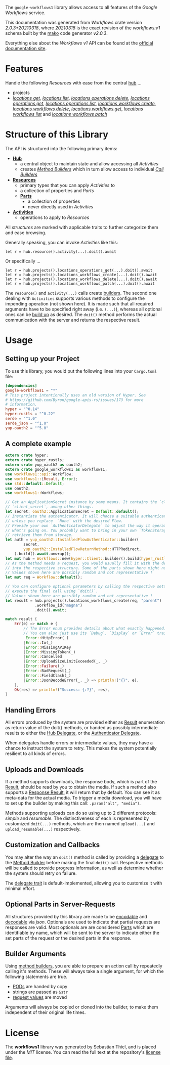 <!---
DO NOT EDIT !
This file was generated automatically from 'src/mako/api/README.md.mako'
DO NOT EDIT !
-->
The `google-workflows1` library allows access to all features of the *Google Workflows* service.

This documentation was generated from *Workflows* crate version *2.0.3+20210318*, where *20210318* is the exact revision of the *workflows:v1* schema built by the [mako](http://www.makotemplates.org/) code generator *v2.0.3*.

Everything else about the *Workflows* *v1* API can be found at the
[official documentation site](https://cloud.google.com/workflows).
# Features

Handle the following *Resources* with ease from the central [hub](https://docs.rs/google-workflows1/2.0.3+20210318/google_workflows1/Workflows) ... 

* projects
 * [*locations get*](https://docs.rs/google-workflows1/2.0.3+20210318/google_workflows1/api::ProjectLocationGetCall), [*locations list*](https://docs.rs/google-workflows1/2.0.3+20210318/google_workflows1/api::ProjectLocationListCall), [*locations operations delete*](https://docs.rs/google-workflows1/2.0.3+20210318/google_workflows1/api::ProjectLocationOperationDeleteCall), [*locations operations get*](https://docs.rs/google-workflows1/2.0.3+20210318/google_workflows1/api::ProjectLocationOperationGetCall), [*locations operations list*](https://docs.rs/google-workflows1/2.0.3+20210318/google_workflows1/api::ProjectLocationOperationListCall), [*locations workflows create*](https://docs.rs/google-workflows1/2.0.3+20210318/google_workflows1/api::ProjectLocationWorkflowCreateCall), [*locations workflows delete*](https://docs.rs/google-workflows1/2.0.3+20210318/google_workflows1/api::ProjectLocationWorkflowDeleteCall), [*locations workflows get*](https://docs.rs/google-workflows1/2.0.3+20210318/google_workflows1/api::ProjectLocationWorkflowGetCall), [*locations workflows list*](https://docs.rs/google-workflows1/2.0.3+20210318/google_workflows1/api::ProjectLocationWorkflowListCall) and [*locations workflows patch*](https://docs.rs/google-workflows1/2.0.3+20210318/google_workflows1/api::ProjectLocationWorkflowPatchCall)




# Structure of this Library

The API is structured into the following primary items:

* **[Hub](https://docs.rs/google-workflows1/2.0.3+20210318/google_workflows1/Workflows)**
    * a central object to maintain state and allow accessing all *Activities*
    * creates [*Method Builders*](https://docs.rs/google-workflows1/2.0.3+20210318/google_workflows1/client::MethodsBuilder) which in turn
      allow access to individual [*Call Builders*](https://docs.rs/google-workflows1/2.0.3+20210318/google_workflows1/client::CallBuilder)
* **[Resources](https://docs.rs/google-workflows1/2.0.3+20210318/google_workflows1/client::Resource)**
    * primary types that you can apply *Activities* to
    * a collection of properties and *Parts*
    * **[Parts](https://docs.rs/google-workflows1/2.0.3+20210318/google_workflows1/client::Part)**
        * a collection of properties
        * never directly used in *Activities*
* **[Activities](https://docs.rs/google-workflows1/2.0.3+20210318/google_workflows1/client::CallBuilder)**
    * operations to apply to *Resources*

All *structures* are marked with applicable traits to further categorize them and ease browsing.

Generally speaking, you can invoke *Activities* like this:

```Rust,ignore
let r = hub.resource().activity(...).doit().await
```

Or specifically ...

```ignore
let r = hub.projects().locations_operations_get(...).doit().await
let r = hub.projects().locations_workflows_create(...).doit().await
let r = hub.projects().locations_workflows_delete(...).doit().await
let r = hub.projects().locations_workflows_patch(...).doit().await
```

The `resource()` and `activity(...)` calls create [builders][builder-pattern]. The second one dealing with `Activities` 
supports various methods to configure the impending operation (not shown here). It is made such that all required arguments have to be 
specified right away (i.e. `(...)`), whereas all optional ones can be [build up][builder-pattern] as desired.
The `doit()` method performs the actual communication with the server and returns the respective result.

# Usage

## Setting up your Project

To use this library, you would put the following lines into your `Cargo.toml` file:

```toml
[dependencies]
google-workflows1 = "*"
# This project intentionally uses an old version of Hyper. See
# https://github.com/Byron/google-apis-rs/issues/173 for more
# information.
hyper = "^0.14"
hyper-rustls = "^0.22"
serde = "^1.0"
serde_json = "^1.0"
yup-oauth2 = "^5.0"
```

## A complete example

```Rust
extern crate hyper;
extern crate hyper_rustls;
extern crate yup_oauth2 as oauth2;
extern crate google_workflows1 as workflows1;
use workflows1::api::Workflow;
use workflows1::{Result, Error};
use std::default::Default;
use oauth2;
use workflows1::Workflows;

// Get an ApplicationSecret instance by some means. It contains the `client_id` and 
// `client_secret`, among other things.
let secret: oauth2::ApplicationSecret = Default::default();
// Instantiate the authenticator. It will choose a suitable authentication flow for you, 
// unless you replace  `None` with the desired Flow.
// Provide your own `AuthenticatorDelegate` to adjust the way it operates and get feedback about 
// what's going on. You probably want to bring in your own `TokenStorage` to persist tokens and
// retrieve them from storage.
let auth = yup_oauth2::InstalledFlowAuthenticator::builder(
        secret,
        yup_oauth2::InstalledFlowReturnMethod::HTTPRedirect,
    ).build().await.unwrap();
let mut hub = Workflows::new(hyper::Client::builder().build(hyper_rustls::HttpsConnector::with_native_roots()), auth);
// As the method needs a request, you would usually fill it with the desired information
// into the respective structure. Some of the parts shown here might not be applicable !
// Values shown here are possibly random and not representative !
let mut req = Workflow::default();

// You can configure optional parameters by calling the respective setters at will, and
// execute the final call using `doit()`.
// Values shown here are possibly random and not representative !
let result = hub.projects().locations_workflows_create(req, "parent")
             .workflow_id("magna")
             .doit().await;

match result {
    Err(e) => match e {
        // The Error enum provides details about what exactly happened.
        // You can also just use its `Debug`, `Display` or `Error` traits
         Error::HttpError(_)
        |Error::Io(_)
        |Error::MissingAPIKey
        |Error::MissingToken(_)
        |Error::Cancelled
        |Error::UploadSizeLimitExceeded(_, _)
        |Error::Failure(_)
        |Error::BadRequest(_)
        |Error::FieldClash(_)
        |Error::JsonDecodeError(_, _) => println!("{}", e),
    },
    Ok(res) => println!("Success: {:?}", res),
}

```
## Handling Errors

All errors produced by the system are provided either as [Result](https://docs.rs/google-workflows1/2.0.3+20210318/google_workflows1/client::Result) enumeration as return value of
the doit() methods, or handed as possibly intermediate results to either the 
[Hub Delegate](https://docs.rs/google-workflows1/2.0.3+20210318/google_workflows1/client::Delegate), or the [Authenticator Delegate](https://docs.rs/yup-oauth2/*/yup_oauth2/trait.AuthenticatorDelegate.html).

When delegates handle errors or intermediate values, they may have a chance to instruct the system to retry. This 
makes the system potentially resilient to all kinds of errors.

## Uploads and Downloads
If a method supports downloads, the response body, which is part of the [Result](https://docs.rs/google-workflows1/2.0.3+20210318/google_workflows1/client::Result), should be
read by you to obtain the media.
If such a method also supports a [Response Result](https://docs.rs/google-workflows1/2.0.3+20210318/google_workflows1/client::ResponseResult), it will return that by default.
You can see it as meta-data for the actual media. To trigger a media download, you will have to set up the builder by making
this call: `.param("alt", "media")`.

Methods supporting uploads can do so using up to 2 different protocols: 
*simple* and *resumable*. The distinctiveness of each is represented by customized 
`doit(...)` methods, which are then named `upload(...)` and `upload_resumable(...)` respectively.

## Customization and Callbacks

You may alter the way an `doit()` method is called by providing a [delegate](https://docs.rs/google-workflows1/2.0.3+20210318/google_workflows1/client::Delegate) to the 
[Method Builder](https://docs.rs/google-workflows1/2.0.3+20210318/google_workflows1/client::CallBuilder) before making the final `doit()` call. 
Respective methods will be called to provide progress information, as well as determine whether the system should 
retry on failure.

The [delegate trait](https://docs.rs/google-workflows1/2.0.3+20210318/google_workflows1/client::Delegate) is default-implemented, allowing you to customize it with minimal effort.

## Optional Parts in Server-Requests

All structures provided by this library are made to be [encodable](https://docs.rs/google-workflows1/2.0.3+20210318/google_workflows1/client::RequestValue) and 
[decodable](https://docs.rs/google-workflows1/2.0.3+20210318/google_workflows1/client::ResponseResult) via *json*. Optionals are used to indicate that partial requests are responses 
are valid.
Most optionals are are considered [Parts](https://docs.rs/google-workflows1/2.0.3+20210318/google_workflows1/client::Part) which are identifiable by name, which will be sent to 
the server to indicate either the set parts of the request or the desired parts in the response.

## Builder Arguments

Using [method builders](https://docs.rs/google-workflows1/2.0.3+20210318/google_workflows1/client::CallBuilder), you are able to prepare an action call by repeatedly calling it's methods.
These will always take a single argument, for which the following statements are true.

* [PODs][wiki-pod] are handed by copy
* strings are passed as `&str`
* [request values](https://docs.rs/google-workflows1/2.0.3+20210318/google_workflows1/client::RequestValue) are moved

Arguments will always be copied or cloned into the builder, to make them independent of their original life times.

[wiki-pod]: http://en.wikipedia.org/wiki/Plain_old_data_structure
[builder-pattern]: http://en.wikipedia.org/wiki/Builder_pattern
[google-go-api]: https://github.com/google/google-api-go-client

# License
The **workflows1** library was generated by Sebastian Thiel, and is placed 
under the *MIT* license.
You can read the full text at the repository's [license file][repo-license].

[repo-license]: https://github.com/Byron/google-apis-rsblob/main/LICENSE.md
